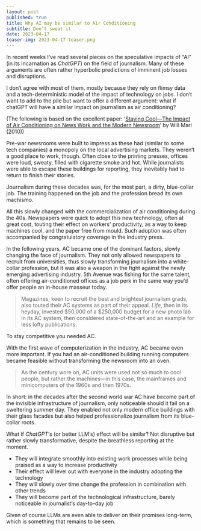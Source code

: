 ```yaml
---
layout: post
published: true
title: Why AI may be similar to Air Conditioning
subtitle: Don‘t sweat it
date: 2023-04-17
teaser-img: 2023-04-17-teaser.png
---
```



In recent weeks I‘ve read several pieces on the speculative impacts of “AI” (in its incarnation as *ChatGPT*) on the field of journalism. Many of these arguments are often rather hyperbolic predictions of imminent job losses and disruptions.

I don‘t agree with most of them, mostly because they rely on flimsy data and a tech-deterministic model of the impact of technology on jobs. I don‘t want to add to the pile but want to offer a different argument: what if chatGPT will have a similar impact on journalism as air conditioning?

(The following is based on the excellent paper: ‘[Staying Cool—The Impact of Air Conditioning on News Work and the Modern Newsroom](https://doi.org/10.1080/17512786.2021.1919544)’ by Will Mari (2010))

Pre-war newsrooms were built to impress as these had (similar to some tech companies) a monopoly on the local advertising markets. They weren‘t a good place to work, though. Often close to the printing presses, offices were loud, sweaty, filled with cigarette smoke and hot. While journalists were able to escape these buildings for reporting, they inevitably had to return to finish their stories.

Journalism during these decades was, for the most part, a dirty, blue-collar job. The training happened on the job and the profession bread its own machismo.

All this slowly changed with the commercialization of air conditioning during the 40s. Newspapers were quick to adopt this new technology, often at great cost, touting their effect on workers' productivity, as a way to keep machines cool, and the paper free from mould. Such adoption was often accompanied by congratulatory coverage in the industry press.

In the following years, AC became one of the dominant factors, slowly changing the face of journalism. They not only allowed newspapers to recruit from universities, thus slowly transforming journalism into a white-collar profession, but it was also a weapon in the fight against the newly emerging advertising industry. 5th Avenue was fishing for the same talent, often offering air-conditioned offices as a job perk in the same way you‘d offer people an in-house masseur today.

> Magazines, keen to recruit the best and brightest journalism grads, also touted their AC systems as part of their appeal. *Life*, then in its heyday, invested $50,000 of a $250,000 budget for a new photo lab in its AC system, then considered state-of-the-art and an example for less lofty publications.

To stay competitive you needed AC.

With the first wave of computerization in the industry, AC became even more important. If you had an air-conditioned building running computers became feasible without transforming the newsroom into an oven.

> As the century wore on, AC units were used not so much to cool people, but rather the machines—in this case, the mainframes and minicomputers of the 1960s and then 1970s.

In short: in the decades after the second world war AC have become part of the invisible infrastructure of journalism, only noticeable should it fail on a sweltering summer day. They enabled not only modern office buildings with their glass facades but also helped professionalize journalism from its blue-collar roots.

What if *ChatGPT*‘s (or better LLM‘s) effect will be similar? Not disruptive but rather slowly transformative, despite the breathless reporting at the moment.

- They will integrate smoothly into existing work processes while being praised as a way to increase productivity
- Their effect will level out with everyone in the industry adopting the technology
- They will slowly over time change the profession in combination with other trends
- They will become part of the technological infrastructure, barely noticeable in journalist‘s day-to-day job

Given of course LLMs are even able to deliver on their promises long-term, which is something that remains to be seen.
